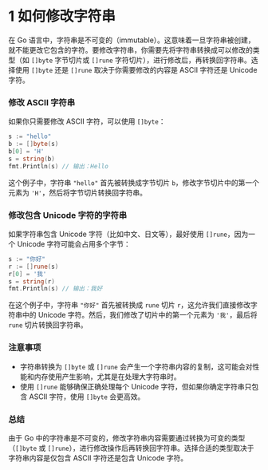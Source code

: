 # 1 如何修改字符串

在 Go 语言中，字符串是不可变的（immutable）。这意味着一旦字符串被创建，就不能更改它包含的字符。要修改字符串，你需要先将字符串转换成可以修改的类型（如 `[]byte` 字节切片或 `[]rune` 字符切片），进行修改后，再转换回字符串。选择使用 `[]byte` 还是 `[]rune` 取决于你需要修改的内容是 ASCII 字符还是 Unicode 字符。

### 修改 ASCII 字符串

如果你只需要修改 ASCII 字符，可以使用 `[]byte`：

```go
s := "hello"
b := []byte(s)
b[0] = 'H'
s = string(b)
fmt.Println(s) // 输出：Hello
```

这个例子中，字符串 `"hello"` 首先被转换成字节切片 `b`，修改字节切片中的第一个元素为 `'H'`，然后将字节切片转换回字符串。

### 修改包含 Unicode 字符的字符串

如果字符串包含 Unicode 字符（比如中文、日文等），最好使用 `[]rune`，因为一个 Unicode 字符可能会占用多个字节：

```go
s := "你好"
r := []rune(s)
r[0] = '我'
s = string(r)
fmt.Println(s) // 输出：我好
```

在这个例子中，字符串 `"你好"` 首先被转换成 `rune` 切片 `r`，这允许我们直接修改字符串中的 Unicode 字符。然后，我们修改了切片中的第一个元素为 `'我'`，最后将 `rune` 切片转换回字符串。

### 注意事项

-   字符串转换为 `[]byte` 或 `[]rune` 会产生一个字符串内容的复制，这可能会对性能和内存使用产生影响，尤其是在处理大字符串时。
-   使用 `[]rune` 能够确保正确处理每个 Unicode 字符，但如果你确定字符串只包含 ASCII 字符，使用 `[]byte` 会更高效。

### 总结

由于 Go 中的字符串是不可变的，修改字符串内容需要通过转换为可变的类型（`[]byte` 或 `[]rune`），进行修改操作后再转换回字符串。选择合适的类型取决于字符串内容是仅包含 ASCII 字符还是包含 Unicode 字符。
